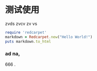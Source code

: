 # 测试使用

zvds
zvcv 
zv
vs
   
```ruby
require 'redcarpet'
markdown = Redcarpet.new("Hello World!")
puts markdown.to_html
```


### ad na,


666
.




